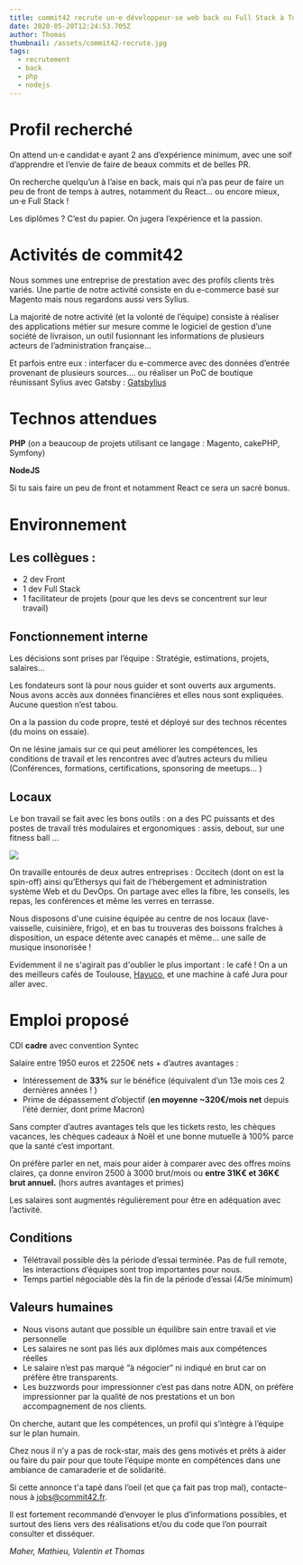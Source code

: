 ```yaml
---
title: commit42 recrute un⋅e développeur⋅se web back ou Full Stack à Toulouse
date: 2020-05-20T12:24:53.705Z
author: Thomas
thumbnail: /assets/commit42-recrute.jpg
tags:
  - recrutement
  - back
  - php
  - nodejs
---
```

# Profil recherché

On attend un⋅e candidat⋅e ayant 2 ans d’expérience minimum, avec une soif d’apprendre et l’envie de faire de beaux commits et de belles PR.

On recherche quelqu’un à l’aise en back, mais qui n’a pas peur de faire un peu de front de temps à autres, notamment du React… ou encore mieux, un⋅e Full Stack !

Les diplômes ? C’est du papier. On jugera l’expérience et la passion.

# Activités de commit42

Nous sommes une entreprise de prestation avec des profils clients très variés. 
Une partie de notre activité consiste en du e-commerce basé sur Magento mais nous regardons aussi vers Sylius.

La majorité de notre activité (et la volonté de l’équipe) consiste à réaliser des applications métier sur mesure comme le logiciel de gestion d’une société de livraison, un outil fusionnant les informations de plusieurs acteurs de l’administration française…

Et parfois entre eux : interfacer du e-commerce avec des données d’entrée provenant de plusieurs sources…. ou réaliser un PoC de boutique réunissant Sylius avec Gatsby : [Gatsbylius](https://gatsbylius.com/)

# Technos attendues

**PHP** (on a beaucoup de projets utilisant ce langage : Magento, cakePHP, Symfony)

**NodeJS**

Si tu sais faire un peu de front et notamment React ce sera un sacré bonus.

# Environnement

## Les collègues :

* 2 dev Front
* 1 dev Full Stack
* 1 facilitateur de projets (pour que les devs se concentrent sur leur travail)

## Fonctionnement interne

  Les décisions sont prises par l’équipe : Stratégie, estimations, projets, salaires…

  Les fondateurs sont là pour nous guider et sont ouverts aux arguments. Nous avons accès aux données financières et elles nous sont expliquées. Aucune question n’est tabou.

  On a la passion du code propre, testé et déployé sur des technos récentes (du moins on essaie).

  On ne lésine jamais sur ce qui peut améliorer les compétences, les conditions de travail et les rencontres avec d’autres acteurs du milieu (Conférences, formations, certifications, sponsoring de meetups… )

## Locaux

  Le bon travail se fait avec les bons outils : on a des PC puissants et des postes de travail très modulaires et ergonomiques : assis, debout, sur une fitness ball …

![](/assets/locaux.png)

On travaille entourés de deux autres entreprises : Occitech (dont on est la spin-off) ainsi qu’Ethersys qui fait de l’hébergement et administration système Web et du DevOps. On partage avec elles la fibre, les conseils, les repas, les conférences et même les verres en terrasse.

Nous disposons d'une cuisine équipée au centre de nos locaux (lave-vaisselle, cuisinière, frigo), et en bas tu trouveras des boissons fraîches à disposition, un espace détente avec canapés et même… une salle de musique insonorisée !

Evidemment il ne s'agirait pas d'oublier le plus important : le café ! On a un des meilleurs cafés de Toulouse, [Hayuco](https://www.hayuco.coffee/), et une machine à café Jura pour aller avec.

# Emploi proposé

CDI **cadre** avec convention Syntec

Salaire entre 1950 euros et 2250€ nets + d’autres avantages :

* Intéressement de **33%** sur le bénéfice (équivalent d’un 13e mois ces 2 dernières années ! )
* Prime de dépassement d’objectif (**en moyenne ~320€/mois net** depuis l’été dernier, dont prime Macron)

Sans compter d’autres avantages tels que les tickets resto, les chèques vacances, les chèques cadeaux à Noël et une bonne mutuelle à 100% parce que la santé c’est important.

On préfère parler en net, mais pour aider à comparer avec des offres moins claires, ça donne environ 2500 à 3000 brut/mois ou **entre 31K€ et 36K€ brut annuel.** (hors autres avantages et primes)

Les salaires sont augmentés régulièrement pour être en adéquation avec l’activité.

## Conditions

* Télétravail possible dès la période d’essai terminée. Pas de full remote, les interactions d’équipes sont trop importantes pour nous.
* Temps partiel négociable dès la fin de la période d’essai (4/5e minimum)

## Valeurs humaines

* Nous visons autant que possible un équilibre sain entre travail et vie personnelle
* Les salaires ne sont pas liés aux diplômes mais aux compétences réelles
* Le salaire n’est pas marqué “à négocier” ni indiqué en brut car on préfère être transparents.
* Les buzzwords pour impressionner c’est pas dans notre ADN, on préfère impressionner par la qualité de nos prestations et un bon accompagnement de nos clients.

On cherche, autant que les compétences, un profil qui s’intègre à l’équipe sur le plan humain.

Chez nous il n’y a pas de rock-star, mais des gens motivés et prêts à aider ou faire du pair pour que toute l’équipe monte en compétences dans une ambiance de camaraderie et de solidarité.

Si cette annonce t'a tapé dans l’oeil (et que ça fait pas trop mal), contacte-nous à jobs@commit42.fr.

Il est fortement recommandé d’envoyer le plus d’informations possibles, et surtout des liens vers des réalisations et/ou du code que l’on pourrait consulter et disséquer.

_Maher, Mathieu, Valentin et Thomas_
